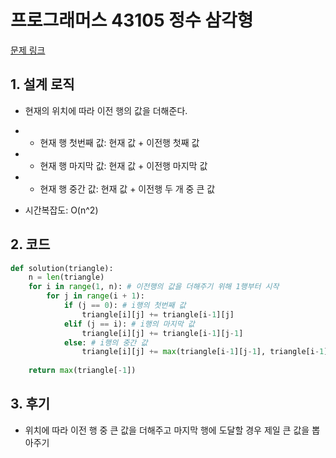 # 프로그래머스 43105 정수 삼각형

[문제 링크](https://programmers.co.kr/learn/courses/30/lessons/43105)

## 1. 설계 로직
- 현재의 위치에 따라 이전 행의 값을 더해준다.
- - 현재 행 첫번째 값: 현재 값 + 이전행 첫째 값

- - 현재 행 마지막 값: 현재 값 + 이전행 마지막 값

- - 현재 행 중간 값: 현재 값 + 이전행 두 개 중 큰 값

- 시간복잡도: O(n^2)

## 2. 코드

```python
def solution(triangle):
    n = len(triangle)
    for i in range(1, n): # 이전행의 값을 더해주기 위해 1행부터 시작
        for j in range(i + 1):
            if (j == 0): # i행의 첫번째 값
                triangle[i][j] += triangle[i-1][j]
            elif (j == i): # i행의 마지막 값
                triangle[i][j] += triangle[i-1][j-1]
            else: # i행의 중간 값
                triangle[i][j] += max(triangle[i-1][j-1], triangle[i-1][j])
                
    return max(triangle[-1])
```

## 3. 후기
- 위치에 따라 이전 행 중 큰 값을 더해주고 마지막 행에 도달할 경우 제일 큰 값을 뽑아주기